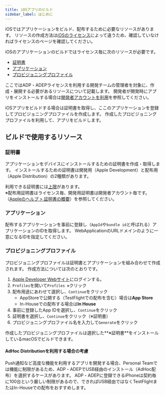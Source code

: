 ```yaml
---
title: iOSアプリのビルド
sidebar_label: はじめに
---
```


iOSではアプリケーションをビルド、配布するために必要なリソースがあります。
リソースの作成方法は[iOSのライセンス](../../ios_lisence.md)によって違うため、確認していなければライセンスのページを確認してください。

iOSのアプリケーションのビルドではライセンス毎に次のリソースが必要です。

- [証明書](#証明書)
- [アプリケーション](#アプリケーション)
- [プロビジョニングプロファイル](#プロビジョニングプロファイル)

ここではADP・ADEPライセンスを利用する開発チームの管理者を対象に、作成・展開する必要があるリソースについて記載します。
開発者が開発時にアプリをインストールする場合は[開発者アカウントを利用](personal_team.md)を参照してください。

iOSアプリをビルドする場合は証明書を取得し、ここのアプリケーションを登録してプロビジョニングプロファイルを作成します。
作成したプロビジョニングプロファイルを利用して、アプリをビルドします。

## ビルドで使用するリソース

### 証明書

アプリケーションをデバイスにインストールするための証明書を作成・取得します。
インストールするための証明書は開発用（Apple Development）と配布用（Apple Distribution）の2種類があります。


利用できる証明書には[上限](https://help.apple.com/xcode/mac/current/#/dev3a05256b8)があります。  
※配布用証明書はライセンス毎、開発用証明書は開発者アカウント毎です。（[Appleのヘルプ > 証明書の概要](https://help.apple.com/developer-account/#/deveedc0daa0)）を参照してください。



### アプリケーション

配布するアプリケーションを事前に登録し（`AppId`や`bundle id`と呼ばれる）アプリケーションのIDを取得します。
WebApplicationのURLドメインのように一意になるIDを指定してください。

### プロビジョニングプロファイル

プロビジョニングプロファイルは証明書とアプリケーションを組み合わせて作成されます。
作成方法については次のとおりです。

  1. [Apple Developer Webサイト](https://developer.apple.com/account/)にログインする。
  1. `Profiles`を開いて`Profiles ⊕`クリック
  1. 配布用途にあわせて選択し、`Continue`をクリック
     * AppStoreで公開する（TestFlightでの配布を含む）場合は**App Store**
     * In-Houseでの配布する場合は**In House**
  1. 事前に登録したApp IDを選択し、`Continue`をクリック
  1. 証明書を選択し、`Continue`をクリック（※証明書）
  1. プロビジョニングプロファイル名を入力して`Generate`をクリック

作成したプロビジョニングプロファイルは選択した**※証明書**をインストールしているmacOSでビルドできます。

#### AdHoc Distributionを利用する場合の考慮

Push通知など高度な機能を利用するアプリを開発する場合、Personal Teamでは機能に制限があるため、ADP・ADEPでUSB経由のインストール（AdHoc配布）を選択するケースがあります。
ADP・ADEPに登録できるiPhoneは契約毎に100台という厳しい制限があるので、できればUSB経由ではなくTestFlightまたはIn-Houseでの配布をおすすめします。
